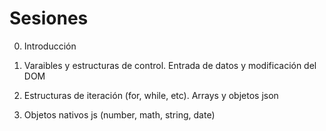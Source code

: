 # Sesiones
0. Introducción

1. Varaibles y estructuras de control. Entrada de datos y modificación del DOM
2. Estructuras de iteración (for, while, etc). Arrays y objetos json
3. Objetos nativos js (number, math, string, date) 
